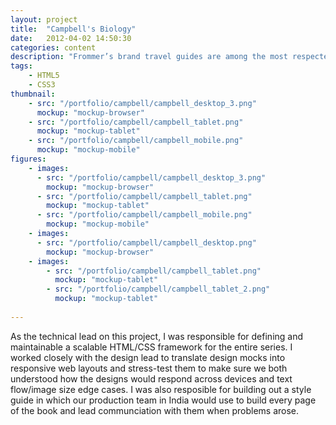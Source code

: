 ```yaml
---
layout: project
title:  "Campbell's Biology"
date:   2012-04-02 14:50:30
categories: content
description: "Frommer’s brand travel guides are among the most respected in the world. At Inkling, we were approached to create the digital versions of their Day By Day series guidebooks. Over the course of 8 months, we created 14 digital guidebooks that included interactive maps, local weather dashboards, slideshows, and detailed place of interest poptips."
tags:
    - HTML5
    - CSS3
thumbnail: 
    - src: "/portfolio/campbell/campbell_desktop_3.png"
      mockup: "mockup-browser"
    - src: "/portfolio/campbell/campbell_tablet.png"
      mockup: "mockup-tablet"
    - src: "/portfolio/campbell/campbell_mobile.png"
      mockup: "mockup-mobile"
figures:
    - images:
      - src: "/portfolio/campbell/campbell_desktop_3.png"
        mockup: "mockup-browser"
      - src: "/portfolio/campbell/campbell_tablet.png"
        mockup: "mockup-tablet"
      - src: "/portfolio/campbell/campbell_mobile.png"
        mockup: "mockup-mobile"
    - images: 
      - src: "/portfolio/campbell/campbell_desktop.png"
        mockup: "mockup-browser"
    - images: 
        - src: "/portfolio/campbell/campbell_tablet.png"
          mockup: "mockup-tablet"
        - src: "/portfolio/campbell/campbell_tablet_2.png"
          mockup: "mockup-tablet"
        
---
```


As the technical lead on this project, I was responsible for defining and maintainable a scalable HTML/CSS framework for the entire series. I worked closely with the design lead to translate design mocks into responsive web layouts and stress-test them to make sure we both understood how the designs would respond across devices and text flow/image size edge cases. I was also resposible for building out a style guide in which our production team in India would use to build every page of the book and lead communciation with them when problems arose.